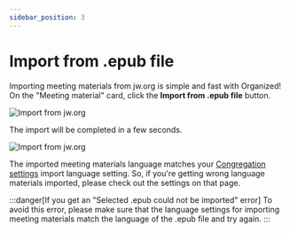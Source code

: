 ```yaml
---
sidebar_position: 3
---
```


# Import from .epub file

Importing meeting materials from jw.org is simple and fast with Organized! On the "Meeting material" card, click the **Import from .epub file** button.

![Import from jw.org](./img/epub-import-1.png)

The import will be completed in a few seconds.

![Import from jw.org](./img/epub-import-2.png)

The imported meeting materials language matches your [Congregation settings](../congregation/congregation-settings.md) import language setting. So, if you're getting wrong language materials imported, please check out the settings on that page.

:::danger[If you get an "Selected .epub could not be imported" error]
To avoid this error, please make sure that the language settings for importing meeting materials match the language of the .epub file and try again.
:::
